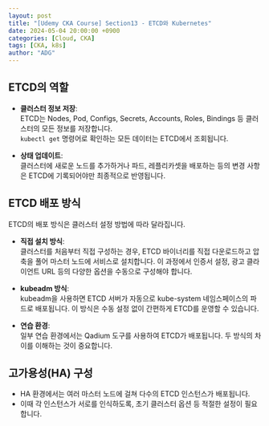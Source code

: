 ```yaml
---
layout: post
title: "[Udemy CKA Course] Section13 - ETCD와 Kubernetes"
date: 2024-05-04 20:00:00 +0900
categories: [Cloud, CKA]
tags: [CKA, k8s]
author: "ADG"
---
```


## ETCD의 역할

- **클러스터 정보 저장**:  
  ETCD는 Nodes, Pod, Configs, Secrets, Accounts, Roles, Bindings 등 클러스터의 모든 정보를 저장합니다.  
`kubectl get` 명령어로 확인하는 모든 데이터는 ETCD에서 조회됩니다.

- **상태 업데이트**:  
  클러스터에 새로운 노드를 추가하거나 파드, 레플리카셋을 배포하는 등의 변경 사항은 ETCD에 기록되어야만 최종적으로 반영됩니다.

## ETCD 배포 방식

ETCD의 배포 방식은 클러스터 설정 방법에 따라 달라집니다.

- **직접 설치 방식**:  
  클러스터를 처음부터 직접 구성하는 경우, ETCD 바이너리를 직접 다운로드하고 압축을 풀어 마스터 노드에 서비스로 설치합니다. 이 과정에서 인증서 설정, 광고 클라이언트 URL 등의 다양한 옵션을 수동으로 구성해야 합니다.

- **kubeadm 방식**:  
  kubeadm을 사용하면 ETCD 서버가 자동으로 kube-system 네임스페이스의 파드로 배포됩니다. 이 방식은 수동 설정 없이 간편하게 ETCD를 운영할 수 있습니다.

- **연습 환경**:  
  일부 연습 환경에서는 Qadium 도구를 사용하여 ETCD가 배포됩니다. 두 방식의 차이를 이해하는 것이 중요합니다.

## 고가용성(HA) 구성

- HA 환경에서는 여러 마스터 노드에 걸쳐 다수의 ETCD 인스턴스가 배포됩니다.
- 이때 각 인스턴스가 서로를 인식하도록, 초기 클러스터 옵션 등 적절한 설정이 필요합니다.

